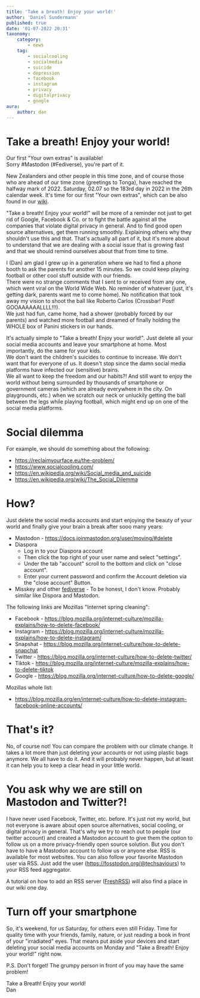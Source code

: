 ```yaml
---
title: 'Take a breath! Enjoy your world!'
author: 'Daniel Sundermann'
published: true
date: '01-07-2022 20:31'
taxonomy:
    category:
        - news
    tag:
        - socialcooling
        - socialmedia
        - suicide
        - depression
        - facebook
        - instagram
        - privacy
        - digitalprivacy
        - google
aura:
    author: dan
---
```


# Take a breath! Enjoy your world!
Our first "Your own extras" is available!  
Sorry #Mastodon (#Fediverse), you're part of it.  

New Zealanders and other people in this time zone, and of course those who are ahead of our time zone (greetings to Tonga), have reached the halfway mark of 2022. Saturday, 02.07 so the 183rd day in 2022 in the 26th calendar week.
It's time for our first "Your own extras", which can be also found in our [wiki](https://wiki.techsaviours.org/en/extras/take_a_breath).

"Take a breath! Enjoy your world!" will be more of a reminder not just to get rid of Google, Facebook & Co. or to fight the battle against all the companies that violate digital privacy in general. And to find good open source alternatives, get them running smoothly. Explaining others why they shouldn't use this and that. That's actually all part of it, but it's more about to understand that we are dealing with a social issue that is growing fast and that we should remind ourselves about that from time to time.

I (Dan) am glad I grew up in a generation where we had to find a phone booth to ask the parents for another 15 minutes. So we could keep playing football or other cool stuff outside with our friends.  
There were no strange comments that I sent to or received from any one, which went viral on the World Wide Web. No reminder of whatever (just, it's getting dark, parents want me to come home). No notification that took away my vision to shoot the ball like Roberto Carlos (Crossbar! Post! GOOAAAAAALLLL!!!).  
We just had fun, came home, had a shower (probably forced by our parents) and watched more football and dreamed of finally holding the WHOLE box of Panini stickers in our hands.
  
It's actually simple to "Take a breath! Enjoy your world!".
Just delete all your social media accounts and leave your smartphone at home. Most importantly, do the same for your kids.  
We don't want the children's suicides to continue to increase. We don't want that for everyone of us. It doesn't stop since the damn social media platforms have infected our (sensitive) brains.  
We all want to keep the freedom and our habits?! And still want to enjoy the world without being surrounded by thousands of smartphone or government cameras (which are already everywhere in the city. On playgrounds, etc.) when we scratch our neck or unluckily getting the ball between the legs while playing football, which might end up on one of the social media platforms.

# Social dilemma
For example, we should do something about the following:

 - https://reclaimyourface.eu/the-problem/ 
 - https://www.socialcooling.com/
 - https://en.wikipedia.org/wiki/Social_media_and_suicide
 - https://en.wikipedia.org/wiki/The_Social_Dilemma

# How?
Just delete the social media accounts and start enjoying the beauty of your world and finally give your brain a break after sooo many years:

 - Mastodon - https://docs.joinmastodon.org/user/moving/#delete
 - Diaspora 
    - Log in to your Diaspora account
    - Then click the top right of your user name and select "settings".
    - Under the tab "account" scroll to the bottom and click on "close account".
    - Enter your current password and confirm the Account deletion via the "close account" Button. 
 - Misskey and other [fediverse](https://en.wikipedia.org/wiki/Fediverse#Fediverse_software_platforms) - To be honest, I don't know. Probably similar like Dispora and Mastodon.

The following links are Mozillas "Internet spring cleaning":

 - Facebook - https://blog.mozilla.org/internet-culture/mozilla-explains/how-to-delete-facebook/
 - Instagram - https://blog.mozilla.org/internet-culture/mozilla-explains/how-to-delete-instagram/
 - Snapshat - https://blog.mozilla.org/internet-culture/how-to-delete-snapchat
 - Twitter - https://blog.mozilla.org/internet-culture/how-to-delete-twitter/
 - Tiktok - https://blog.mozilla.org/internet-culture/mozilla-explains/how-to-delete-tiktok
 - Google - https://blog.mozilla.org/internet-culture/how-to-delete-google/

Mozillas whole list:

 - https://blog.mozilla.org/en/internet-culture/how-to-delete-instagram-facebook-online-accounts/

# That's it?
No, of course not! You can compare the problem with our climate change. It takes a lot more than just deleting your accounts or not using plastic bags anymore. We all have to do it. And it will probably never happen, but at least it can help you to keep a clear head in your little world.

# You ask why we are still on Mastodon and Twitter?!
I have never used Facebook, Twitter, etc. before. It's just not my world, but not everyone is aware about open source alternatives, social cooling, or digital privacy in general. That's why we try to reach out to people (our twitter account) and created a Mastodon account to give them the option to follow us on a more privacy-friendly open source solution. But you don't have to have a Mastodon account to follow us or anyone else. RSS is available for most websites. You can also follow your favorite Mastodon user via RSS. Just add the user (https://fosstodon.org/@techsaviours) to your RSS feed aggregator.

A tutorial on how to add an RSS server ([FreshRSS](https://github.com/FreshRSS/FreshRSS)) will also find a place in our wiki one day.

# Turn off your smartphone
So, it's weekend, for us Saturday, for others even still Friday. Time for quality time with your friends, family, nature, or just reading a book in front of your "irradiated" eyes. That means put aside your devices and start deleting your social media accounts on Monday and "Take a Breath! Enjoy your world!" right now.

P.S. Don't forget! The grumpy person in front of you may have the same problem!

Take a Breath! Enjoy your world!  
Dan
